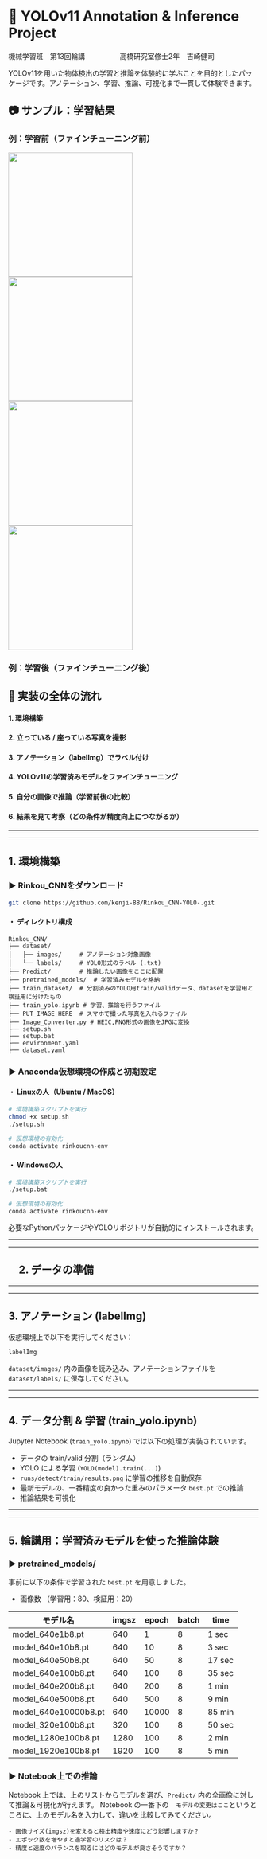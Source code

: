 # :memo: YOLOv11 Annotation & Inference Project

機械学習班　第13回輪講　　　　　高橋研究室修士2年　吉崎健司

YOLOv11を用いた物体検出の学習と推論を体験的に学ぶことを目的としたパッケージです。アノテーション、学習、推論、可視化まで一貫して体験できます。

## :camera: サンプル：学習結果
<h3>例：学習前（ファインチューニング前）</h3>
<p>
  <img src="runs/detect/pre_yolov11n/IMG_3555.jpg" width="250px" style="display:inline-block; margin-right:10px;">
  <img src="runs/detect/pre_yolov11n/IMG_3657.jpg" width="250px" style="display:inline-block; margin-right:10px;">
  <img src="runs/detect/predict/IMG_3555.jpg" width="250px" style="display:inline-block; margin-right:10px;">
  <img src="runs/detect/predict/IMG_3657.jpg" width="250px" style="display:inline-block;">
</p>

<h3>例：学習後（ファインチューニング後）</h3>
<p>

</p>

## :triangular_flag_on_post: 実装の全体の流れ
#### 1. 環境構築
#### 2. 立っている / 座っている写真を撮影
#### 3. アノテーション（labelImg）でラベル付け
#### 4. YOLOv11の学習済みモデルをファインチューニング
#### 5. 自分の画像で推論（学習前後の比較）
#### 6. 結果を見て考察（どの条件が精度向上につながるか）



---------------------------------------------------------------------------------
---------------------------------------------------------------------------------

##  1. 環境構築
### ▶ Rinkou_CNNをダウンロード
```bash
git clone https://github.com/kenji-88/Rinkou_CNN-YOLO-.git
```
#### ・ ディレクトリ構成

```
Rinkou_CNN/
├── dataset/
│   ├── images/     # アノテーション対象画像
│   └── labels/     # YOLO形式のラベル (.txt)
├── Predict/        # 推論したい画像をここに配置
├── pretrained_models/  # 学習済みモデルを格納
├── train_dataset/  # 分割済みのYOLO用train/validデータ、datasetを学習用と検証用に分けたもの
├── train_yolo.ipynb # 学習、推論を行うファイル
├── PUT_IMAGE_HERE  # スマホで撮った写真を入れるファイル
├── Image_Converter.py # HEIC,PNG形式の画像をJPGに変換
├── setup.sh
├── setup.bat
├── environment.yaml
├── dataset.yaml
```


### ▶ Anaconda仮想環境の作成と初期設定

#### ・ Linuxの人（Ubuntu / MacOS）
```bash
# 環境構築スクリプトを実行
chmod +x setup.sh
./setup.sh

# 仮想環境の有効化
conda activate rinkoucnn-env
```

#### ・ Windowsの人
```bash
# 環境構築スクリプトを実行
./setup.bat

# 仮想環境の有効化
conda activate rinkoucnn-env
```

必要なPythonパッケージやYOLOリポジトリが自動的にインストールされます。

---------------------------------------------------------------------------------
---------------------------------------------------------------------------------

## 　2. データの準備




---------------------------------------------------------------------------------
---------------------------------------------------------------------------------

##  3. アノテーション (labelImg)

仮想環境上で以下を実行してください：

```bash
labelImg
```

`dataset/images/` 内の画像を読み込み、アノテーションファイルを `dataset/labels/` に保存してください。

---------------------------------------------------------------------------------
---------------------------------------------------------------------------------

##  4. データ分割 & 学習 (train_yolo.ipynb)

Jupyter Notebook (`train_yolo.ipynb`) では以下の処理が実装されています。

- データの train/valid 分割（ランダム）
- YOLO による学習 (`YOLO(model).train(...)`)
- `runs/detect/train/results.png` に学習の推移を自動保存
- 最新モデルの、一番精度の良かった重みのパラメータ `best.pt` での推論
- 推論結果を可視化

---------------------------------------------------------------------------------
---------------------------------------------------------------------------------

##  5. 輪講用：学習済みモデルを使った推論体験

### ▶ pretrained_models/
事前に以下の条件で学習された `best.pt` を用意しました。

- 画像数 （学習用：80、検証用：20）

| モデル名             | imgsz | epoch | batch | time |
|---------------------|--------|--------|--------|--------|
| model_640e1b8.pt    | 640    | 1      | 8      |  1 sec  |
| model_640e10b8.pt   | 640    | 10     | 8      |  3 sec  |
| model_640e50b8.pt   | 640    | 50     | 8      |  17 sec |
| model_640e100b8.pt  | 640    | 100    | 8      |  35 sec |
| model_640e200b8.pt  | 640    | 200    | 8      |  1 min  |
| model_640e500b8.pt  | 640    | 500    | 8      |  9 min  |
| model_640e10000b8.pt| 640    | 10000  | 8      |  85 min |
| model_320e100b8.pt  | 320    | 100    | 8      |  50 sec |
| model_1280e100b8.pt | 1280   | 100    | 8      |  2 min  |
| model_1920e100b8.pt | 1920   | 100    | 8      |  5 min  |

### ▶ Notebook上での推論

Notebook 上では、上のリストからモデルを選び、`Predict/` 内の全画像に対して推論＆可視化が行えます。
Notebook の一番下の　`モデルの変更はここ`というところに、上のモデル名を入力して、違いを比較してみてください。

	- 画像サイズ(imgsz)を変えると検出精度や速度にどう影響しますか？
	- エポック数を増やすと過学習のリスクは？
	- 精度と速度のバランスを取るにはどのモデルが良さそうですか？



